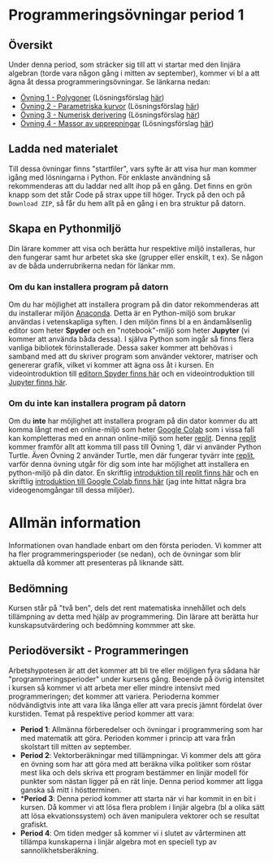 # Programmeringsövningar period 1

## Översikt
Under denna period, som sträcker sig till att vi startar med den linjära algebran (torde vara någon gång i mitten av september), kommer vi bl a att ägna åt dessa programmeringsövningar. Se länkarna nedan:

* [Övning 1 - Polygoner](ovning_101) (Lösningsförslag [här](https://gist.github.com/nika-edu/eaf0960dc902596a5480c92ae1fd780a))
* [Övning 2 - Parametriska kurvor](ovning_102) (Lösningsförslag [här](https://gist.github.com/nika-edu/5a8c91f48366e4ed3f31ae47cf5bee37))
* [Övning 3 - Numerisk derivering](ovning_103) (Lösningsförslag [här](https://gist.github.com/nika-edu/12014325b43ee06bda7566cfc6c08bfe))
* [Övning 4 - Massor av upprepningar](ovning_104/trial_and_error.ipynb) (Lösningsförslag [här](https://gist.github.com/nika-edu/534296c9599f36d0888e466a181c2a2a))

## Ladda ned materialet

Till dessa övningar finns "startfiler", vars syfte är att visa hur man kommer igång med lösningarna i Python. För enklaste användning så rekommenderas att du laddar ned allt ihop på en gång. Det finns en grön knapp som det står Code på strax uppe till höger. Tryck på den och på `Download ZIP`, så får du hem allt på en gång i en bra struktur på datorn.

## Skapa en Pythonmiljö
Din lärare kommer att visa och berätta hur respektive miljö installeras, hur den fungerar samt hur arbetet ska ske (grupper eller enskilt, t ex). Se någon av de båda underrubrikerna nedan för länkar mm.
### Om du **kan** installera program på datorn
Om du har möjlighet att installera program på din dator rekommenderas att du installerar miljön [Anaconda](https://www.anaconda.com/products/individual). Detta är en Python-miljö som brukar användas i vetenskapliga syften. I den miljön finns bl a en ändamålsenlig editor som heter **Spyder** och en "notebook"-miljö som heter **Jupyter** (vi kommer att använda båda dessa). I själva Python som ingår så finns flera vanliga bibliotek förinstallerade. Dessa saker kommer att behövas i samband med att du skriver program som använder vektorer, matriser och genererar grafik, vilket vi kommer att ägna oss åt i kursen. En videointroduktion till [editorn Spyder finns här](https://youtu.be/E2Dap5SfXkI) och en videointroduktion till [Jupyter finns här](https://youtu.be/HW29067qVWk).

### Om du **inte kan** installera program på datorn
Om du **inte** har möjlighet att installera program på din dator kommer du att komma långt med en online-miljö som heter [Google Colab](https://colab.research.google.com) som i vissa fall kan kompletteras med en annan online-miljö som heter [replit](https://replit.com). Denna [replit](https://replit.com) kommer framför allt att komma till pass till Övning 1, där vi använder Python Turtle. Även Övning 2 använder Turtle, men där fungerar tyvärr inte [replit](https://replit.com), varför denna övning utgår för dig som inte har möjlighet att installera en python-miljö på din dator. En skriftlig [introduktion till replit finns här](https://docs.replit.com/tutorials/00-overview#part1) och en skriftlig [introduktion till Google Colab finns här](https://colab.research.google.com/notebooks/basic_features_overview.ipynb) (jag inte hittat några bra videogenomgångar till dessa miljöer).

# Allmän information
Informationen ovan handlade enbart om den första perioden. Vi kommer att ha fler programmeringsperioder (se nedan), och de övningar som blir aktuella då kommer att presenteras på liknande sätt.

## Bedömning
Kursen står på "två ben", dels det rent matematiska innehållet och dels tillämpning av detta med hjälp av programmering. Din lärare att berätta hur kunskapsutvärdering och bedömning kommmer att ske.


## Periodöversikt - Programmeringen
Arbetshypotesen är att det kommer att bli tre eller möjligen fyra sådana här "programmeringsperioder" under kursens gång. Beoende på övrig intensitet i kursen så kommer vi att arbeta mer eller mindre intensivt med programmeringen; det kommer att variera. Perioderna kommer nödvändigtvis inte att vara lika långa eller att vara precis jämnt fördelat över kurstiden. Temat på respektive period kommer att vara:

* **Period 1**: Allmänna förberedelser och övningar i programmering som har med matematik att göra. Perioden kommer i princip att vara från skolstart till mitten av september.
* **Period 2**: Vektorberäkningar med tillämpningar. Vi kommer dels att göra en övning som har att göra med att beräkna vilka politiker som röstar mest lika och dels skriva ett program bestämmer en linjär modell för punkter som nästan ligger på en rät linje. Denna period kommer att ligga ganska så mitt i höstterminen.
* ***Period 3**: Denna period kommer att starta när vi har kommit in en bit i kursen. Då kommer vi att lösa flera problem i linjär algebra (bl a olika sätt att lösa ekvationssystem) och även manipulera vektorer och se resultat grafiskt.
* **Period 4**: Om tiden medger så kommer vi i slutet av vårterminen att tillämpa kunskaperna i linjär algebra mot en speciell typ av sannolikhetsberäkning.